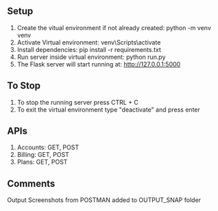 ## Setup

1. Create the vitual environment if not already created: python -m venv venv
2. Activate Virtual environment: venv\Scripts\activate
3. Install dependencies: pip install -r requirements.txt
4. Run server inside virtual environment: python run.py
5. The Flask server will start running at: http://127.0.0.1:5000

## To Stop
1. To stop the running server press CTRL + C
2. To exit the virtual environment type "deactivate" and press enter

## APIs

1. Accounts: GET, POST
2. Billing: GET, POST
3. Plans: GET, POST

## Comments
Output Screenshots from POSTMAN added to OUTPUT_SNAP folder